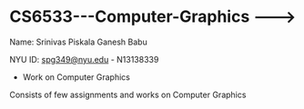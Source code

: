 # CS6533---Computer-Graphics ---> 

Name: Srinivas Piskala Ganesh Babu

NYU ID: spg349@nyu.edu - N13138339

* Work on Computer Graphics

Consists of few assignments and works on Computer Graphics
